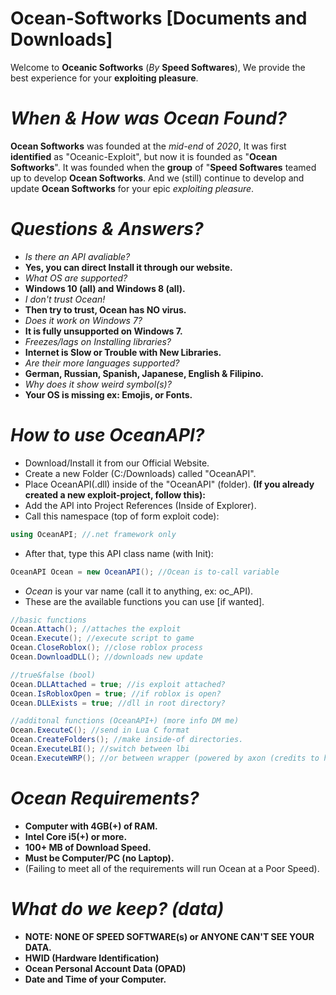 # Ocean-Softworks [Documents and Downloads]

Welcome to **Oceanic Softworks** (*By* **Speed Softwares**), We provide the best experience for your **exploiting pleasure**.

# *When & How was Ocean Found?*
**Ocean Softworks** was founded at the *mid-end* of *2020*, It was first **identified** as "Oceanic-Exploit", but now it is founded as "**Ocean Softworks**". It was founded when the **group** of "**Speed Softwares** teamed up to develop **Ocean Softworks**. And we (still) continue to develop and update **Ocean Softworks** for your epic *exploiting pleasure*.

# *Questions & Answers?*
- *Is there an API avaliable?*
- **Yes, you can direct Install it through our website.**
- *What OS are supported?*
- **Windows 10 (all) and Windows 8 (all).**
- *I don't trust Ocean!*
- **Then try to trust, Ocean has NO virus.**
- *Does it work on Windows 7?*
- **It is fully unsupported on Windows 7.**
- *Freezes/lags on Installing libraries?*
- **Internet is Slow or Trouble with New Libraries.**
- *Are their more languages supported?*
- **German, Russian, Spanish, Japanese, English & Filipino.**
- *Why does it show weird symbol(s)?*
- **Your OS is missing ex: Emojis, or Fonts.**

# *How to use OceanAPI?*
- Download/Install it from our Official Website.
- Create a new Folder (C:/Downloads) called "OceanAPI".
- Place OceanAPI(.dll) inside of the "OceanAPI" (folder).
**(If you already created a new exploit-project, follow this):**
- Add the API into Project References (Inside of Explorer).
- Call this namespace (top of form exploit code): 
```csharp 
using OceanAPI; //.net framework only
```
- After that, type this API class name (with Init):
```csharp
OceanAPI Ocean = new OceanAPI(); //Ocean is to-call variable
```
- *Ocean* is your var name (call it to anything, ex: oc_API).
- These are the available functions you can use [if wanted].
```csharp
//basic functions
Ocean.Attach(); //attaches the exploit
Ocean.Execute(); //execute script to game
Ocean.CloseRoblox(); //close roblox process
Ocean.DownloadDLL(); //downloads new update

//true&false (bool)
Ocean.DLLAttached = true; //is exploit attached?
Ocean.IsRobloxOpen = true; //if roblox is open?
Ocean.DLLExists = true; //dll in root directory?

//additonal functions (OceanAPI+) (more info DM me)
Ocean.ExecuteC(); //send in Lua C format
Ocean.CreateFolders(); //make inside-of directories.
Ocean.ExecuteLBI(); //switch between lbi
Ocean.ExecuteWRP(); //or between wrapper (powered by axon (credits to him))
```
# *Ocean Requirements?*
- **Computer with 4GB(+) of RAM.**
- **Intel Core i5(+) or more.**
- **100+ MB of Download Speed.**
- **Must be Computer/PC (no Laptop).**
- (Failing to meet all of the requirements will run Ocean at a Poor Speed).

# *What do we keep? (data)*
- **NOTE: NONE OF SPEED SOFTWARE(s) or ANYONE CAN'T SEE YOUR DATA.**
- **HWID (Hardware Identification)**
- **Ocean Personal Account Data (OPAD)**
- **Date and Time of your Computer.**
